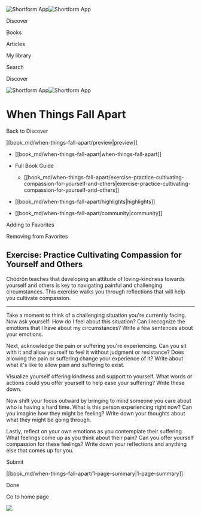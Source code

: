 ![Shortform App](/img/logo.36a2399e.svg)![Shortform App](/img/logo-dark.70c1b072.svg)

Discover

Books

Articles

My library

Search

Discover

![Shortform App](/img/logo.36a2399e.svg)![Shortform App](/img/logo-dark.70c1b072.svg)

# When Things Fall Apart

Back to Discover

[[book_md/when-things-fall-apart/preview|preview]]

  * [[book_md/when-things-fall-apart|when-things-fall-apart]]
  * Full Book Guide

    * [[book_md/when-things-fall-apart/exercise-practice-cultivating-compassion-for-yourself-and-others|exercise-practice-cultivating-compassion-for-yourself-and-others]]
  * [[book_md/when-things-fall-apart/highlights|highlights]]
  * [[book_md/when-things-fall-apart/community|community]]



Adding to Favorites 

Removing from Favorites 

## Exercise: Practice Cultivating Compassion for Yourself and Others

Chödrön teaches that developing an attitude of loving-kindness towards yourself and others is key to navigating painful and challenging circumstances. This exercise walks you through reflections that will help you cultivate compassion.

* * *

Take a moment to think of a challenging situation you're currently facing. Now ask yourself: How do I feel about this situation? Can I recognize the emotions that I have about my circumstances? Write a few sentences about your emotions.

Next, acknowledge the pain or suffering you're experiencing. Can you sit with it and allow yourself to feel it without judgment or resistance? Does allowing the pain or suffering change your experience of it? Write about what it's like to allow pain and suffering to exist.

Visualize yourself offering kindness and support to yourself. What words or actions could you offer yourself to help ease your suffering? Write these down.

Now shift your focus outward by bringing to mind someone you care about who is having a hard time. What is this person experiencing right now? Can you imagine how they might be feeling? Write down your thoughts about what they might be going through.

Lastly, reflect on your own emotions as you contemplate their suffering. What feelings come up as you think about their pain? Can you offer yourself compassion for these feelings? Write down your reflections and anything else that comes up for you.

Submit 

[[book_md/when-things-fall-apart/1-page-summary|1-page-summary]]

Done

Go to home page 

![](https://bat.bing.com/action/0?ti=56018282&Ver=2&mid=ade1288a-5248-4a0b-9539-a1dea122a27d&sid=72e6e650642c11eeb2dd2161d176fe8d&vid=72e70890642c11eeb72d79fe7b6df2c6&vids=0&msclkid=N&pi=0&lg=en-US&sw=800&sh=600&sc=24&nwd=1&tl=Shortform%20%7C%20Book&p=https%3A%2F%2Fwww.shortform.com%2Fapp%2Fbook%2Fwhen-things-fall-apart%2Fexercise-practice-cultivating-compassion-for-yourself-and-others&r=&lt=1017&evt=pageLoad&sv=1&rn=796841)
